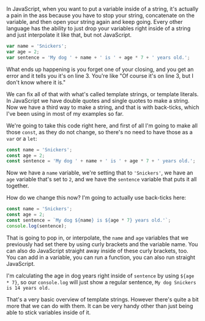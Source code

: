 In JavaScript, when you want to put a variable inside of a string, it's actually a pain in the ass because you have to stop your string, concatenate on the variable, and then open your string again and keep going. Every other language has the ability to just drop your variables right inside of a string and just interpolate it like that, but not JavaScript.

```js
var name = 'Snickers';
var age = 2;
var sentence = 'My dog ' + name + ' is ' + age * 7 + ' years old.';
```

What ends up happening is you forget one of your closing, and you get an error and it tells you it's on line 3. You're like "Of course it's on line 3, but I don't know where it is."

We can fix all of that with what's called template strings, or template literals. In JavaScript we have double quotes and single quotes to make a string. Now we have a third way to make a string, and that is with back-ticks, which I've been using in most of my examples so far.

We're going to take this code right here, and first of all I'm going to make all those `const`, as they do not change, so there's no need to have those as a `var` or a `let`:
 
 ```js
 const name = 'Snickers';
 const age = 2;
 const sentence = 'My dog ' + name + ' is ' + age * 7 + ' years old.';
 ```

Now we have a `name` variable, we're setting that to `'Snickers'`, we have an `age` variable that's set to `2`, and we have the `sentence` variable that puts it all together.

How do we change this now?  I'm going to actually use back-ticks here:

  ```js
  const name = 'Snickers';
  const age = 2;
  const sentence = `My dog ${name} is ${age * 7} years old.'`;
  console.log(sentence);
  ```
 
That is going to pop in, or interpolate, the `name` and `age` variables that we previously had set there by using curly brackets and the variable name. You can also do JavaScript straight away inside of these curly brackets, too. You can add in a variable, you can run a function, you can also run straight JavaScript. 

I'm calculating the age in dog years right inside of `sentence` by using `${age * 7}`, so our `console.log`  will just show a regular sentence, `My dog Snickers is 14 years old.` 

That's a very basic overview of template strings. However there's quite a bit more that we can do with them. It can be very handy other than just being able to stick variables inside of it.